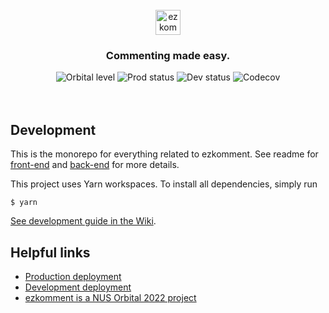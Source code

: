 <br>

<div align="center">
  <a href="https://ezkomment.joulev.dev"><img src="https://ezkomment.joulev.dev/images/logo-text.svg" alt="ezkomment" height="40"></a>
  <h3>Commenting made easy.</h3>
  <!-- not affiliated with Starship; however their logo is the most similar to Orbital logo on simple-icon that I can find -->
  <img alt="Orbital level" src="https://img.shields.io/badge/level-artemis-blue?style=flat-square&logo=starship">
  <img alt="Prod status" src="https://img.shields.io/github/checks-status/joulev/ezkomment/prod?label=prod&logo=vercel&style=flat-square">
  <img alt="Dev status" src="https://img.shields.io/github/checks-status/joulev/ezkomment/main?label=main&logo=vercel&style=flat-square">
  <img alt="Codecov" src="https://img.shields.io/codecov/c/gh/joulev/ezkomment?logo=codecov&style=flat-square">
</div>

<br>
<br>

## Development

This is the monorepo for everything related to ezkomment. See readme for [front-end](/packages/client) and [back-end](/packages/server) for more details.

This project uses Yarn workspaces. To install all dependencies, simply run

```
$ yarn
```

[See development guide in the Wiki](https://github.com/joulev/ezkomment/wiki/Development-Guide).

## Helpful links

- [Production deployment](https://ezkomment.joulev.dev)
- [Development deployment](https://ezkdev.joulev.dev)
- [ezkomment is a NUS Orbital 2022 project](https://ezkdev.joulev.dev/orbital)
